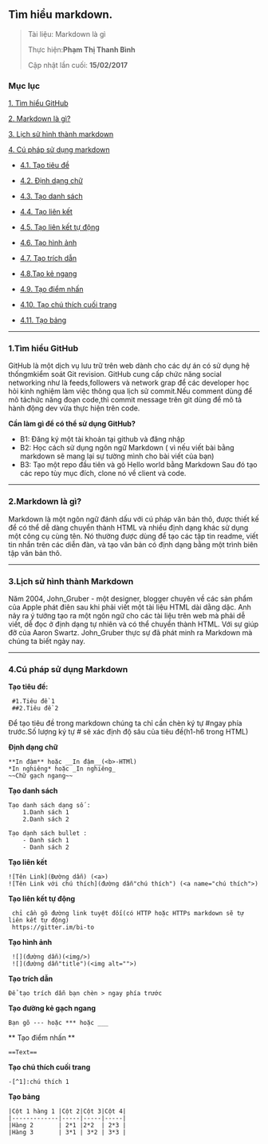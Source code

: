 
## Tìm hiểu markdown.

> Tài liệu: Markdown là gì
>
> Thực hiện:**Phạm Thị Thanh Bình**
>
> Cập nhật lần cuối: **15/02/2017**

### Mục lục 
[1. Tìm hiểu GitHub](#timhieugithub)

[2. Markdown là gì?](#markdownlagi)

[3. Lịch sử hình thành markdown](#lichsumarkdown)

[4. Cú pháp sử dụng markdown](#cuphapsudung)
- [4.1. Tạo tiêu đề](#taotieude)

- [4.2. Định dạng chữ ](#dinhdangchu)

- [4.3. Tạo danh sách](#taodanhsach)

- [4.4. Tạo liên kết](#taolienket)

- [4.5. Tạo liên kết tự động](#lienkettudong)

- [4.6. Tạo hình ảnh](#tạohinhanh)

- [4.7. Tạo trích dẫn](#taotrichdan)

- [4.8.Tạo kẻ ngang](#taokengang)

- [4.9. Tạo điểm nhấn ](#taodiemnhan)

- [4.10. Tạo chú thích cuối trang](#taochuthich)

- [4.11. Tạo bảng  ](#taobang)

	
---

<a name="timhieugithub"></a>
### 1.Tìm hiểu GitHub
GitHub là một dịch vụ lưu trữ trên web dành cho các dự án có sử dụng hệ thốngmkiểm soát Git revision.
GitHub cung cấp chức năng social networking như là feeds,followers và network grap để các developer học
hỏi kinh nghiệm làm việc thông qua lịch sử commit.Nếu comment dùng để mô tảchức năng đoạn code,thì commit message
trên git dùng để mô tả hành động dev vừa thực hiện trên code.

**Cần làm gì để có thể sử dụng GitHub?**
- B1: Đăng ký một tài khoản tại github và đăng nhập
- B2: Học cách sử dụng ngôn ngữ Markdown
( vì nếu viết bài bằng markdown sẽ mang lại sự tường  mình cho bài viết của bạn)
- B3: Tạo một repo đầu tiên và gõ Hello world bằng Markdown
Sau đó tạo các repo tùy mục đích, clone nó về client và code.

---


<a name="markdownlagi"></a>
### 2.Markdown là gì?

Markdown là một ngôn ngữ đánh dấu với cú pháp văn bản thô, được thiết kế để có thể dễ dàng chuyển thành HTML và nhiều định 
dạng khác sử dụng một công cụ cùng tên. Nó thường được dùng để tạo các tập tin readme, viết tin nhắn trên các diễn đàn, và 
tạo văn bản có định dạng bằng một trình biên tập văn bản thô.


---


<a name="lichsumarkdown"></a>
### 3.Lịch sử hình thành Markdown 
Năm 2004, John_Gruber - một designer, blogger chuyên về các sản phẩm của Apple phát điên sau khi phải viết một tài liệu HTML dài dằng dặc. Anh nảy ra ý tưởng tạo ra một ngôn ngữ cho các tài liệu trên web mà phải dễ viết, dễ đọc ở định dạng tự nhiên và có thể chuyển thành HTML. Với sự giúp đỡ của Aaron Swartz. John_Gruber thực sự đã phát minh ra Markdown mà chúng ta biết ngày nay.


---


<a name="cuphapsudung"></a>
### 4.Cú pháp sử dụng Markdown

**Tạo tiêu đề:**

	 #1.Tiêu đề 1
	 ##2.Tiêu đề 2
	
Để tạo tiêu đề trong markdown chúng ta chỉ cần chèn ký tự #ngay phía trước.Số lượng ký tự # sẽ xác định độ sâu của tiêu đề(h1-h6 trong HTML)

**Định dạng chữ**

	**In đậm** hoặc __In đậm__(<b>-HTMl)
	*In nghiêng* hoặc _In nghiêng_
	~~Chữ gạch ngang~~

**Tạo danh sách**

	Tạo danh sách dạng số :
		1.Danh sách 1 
		2.Danh sách 2
	
	Tạo dạnh sách bullet :
		- Danh sách 1 
		- Danh sách 2
**Tạo liên kết**

	![Tên Link](Đường dẫn) (<a>)
	![Tên Link với chú thích](đường dẫn"chú thích") (<a name="chú thích">)

**Tạo liên kết tự động** 

	 chỉ cần gõ đường link tuyệt đối(có HTTP hoặc HTTPs markdown sẽ tự liên kết tự động)
	 https://gitter.im/bi-to
 
**Tạo hình ảnh**

	 ![](đường dẫn)(<img/>)
	 ![](đường dẫn"title")(<img alt="">)
 
**Tạo trích dẫn**

 	Để tạo trích dẫn bạn chèn > ngay phía trước

**Tạo đường kẻ gạch ngang**

	Bạn gõ --- hoặc *** hoặc ___

** Tạo điểm nhấn ** 

	==Text==

**Tạo chú thích cuối trang**

	-[^1]:chú thích 1

**Tạo bảng**

	|Cột 1 hàng 1 |Cột 2|Cột 3|Cột 4|
	|-------------|-----|-----|-----|
	|Hàng 2       | 2*1 |2*2  | 2*3 |
	|Hàng 3       | 3*1 | 3*2 | 3*3 |
	

